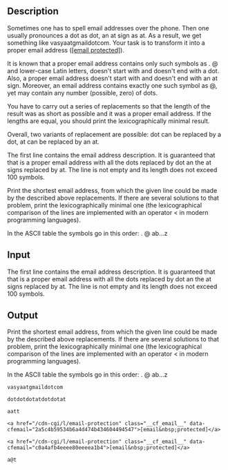 ## Description

<div><p>Sometimes one has to spell email addresses over the phone. Then one usually pronounces a dot as <span class="tex-font-style-tt">dot</span>, an at sign as <span class="tex-font-style-tt">at</span>. As a result, we get something like <span class="tex-font-style-tt">vasyaatgmaildotcom</span>. Your task is to transform it into a proper email address (<a href="/cdn-cgi/l/email-protection" class="__cf_email__" data-cfemail="473126343e2607202a262e2b6924282a">[email&nbsp;protected]</a>). </p><p>It is known that a proper email address contains only such symbols as <span class="tex-font-style-tt">.</span> <span class="tex-font-style-tt">@</span> and lower-case Latin letters, doesn't start with and doesn't end with a dot. Also, a proper email address doesn't start with and doesn't end with an at sign. Moreover, an email address contains exactly one such symbol as <span class="tex-font-style-tt">@</span>, yet may contain any number (possible, zero) of dots. </p><p>You have to carry out a series of replacements so that the length of the result was as short as possible and it was a proper email address. If the lengths are equal, you should print the lexicographically minimal result. </p><p>Overall, two variants of replacement are possible: <span class="tex-font-style-tt">dot</span> can be replaced by a dot, <span class="tex-font-style-tt">at</span> can be replaced by an at. </p></div><div class="input-specification"><p>The first line contains the email address description. It is guaranteed that that is a proper email address with all the dots replaced by <span class="tex-font-style-tt">dot</span> an the at signs replaced by <span class="tex-font-style-tt">at</span>. The line is not empty and its length does not exceed 100 symbols.</p></div><div class="output-specification"><p>Print the shortest email address, from which the given line could be made by the described above replacements. If there are several solutions to that problem, print the lexicographically minimal one (the lexicographical comparison of the lines are implemented with an operator &lt; in modern programming languages).</p><p>In the ASCII table the symbols go in this order: <span class="tex-font-style-tt">. @ ab</span>...<span class="tex-font-style-tt">z</span></p></div>

## Input

<p>The first line contains the email address description. It is guaranteed that that is a proper email address with all the dots replaced by <span class="tex-font-style-tt">dot</span> an the at signs replaced by <span class="tex-font-style-tt">at</span>. The line is not empty and its length does not exceed 100 symbols.</p>

## Output

<p>Print the shortest email address, from which the given line could be made by the described above replacements. If there are several solutions to that problem, print the lexicographically minimal one (the lexicographical comparison of the lines are implemented with an operator &lt; in modern programming languages).</p><p>In the ASCII table the symbols go in this order: <span class="tex-font-style-tt">. @ ab</span>...<span class="tex-font-style-tt">z</span></p>





```input1
vasyaatgmaildotcom

```




```input2
dotdotdotatdotdotat

```




```input3
aatt

```




```output1
<a href="/cdn-cgi/l/email-protection" class="__cf_email__" data-cfemail="2a5c4b59534b6a4d474b434604494547">[email&nbsp;protected]</a>

```




```output2
<a href="/cdn-cgi/l/email-protection" class="__cf_email__" data-cfemail="c0a4afb4eeee80eeeea1b4">[email&nbsp;protected]</a>

```




```output3
a@t

```


